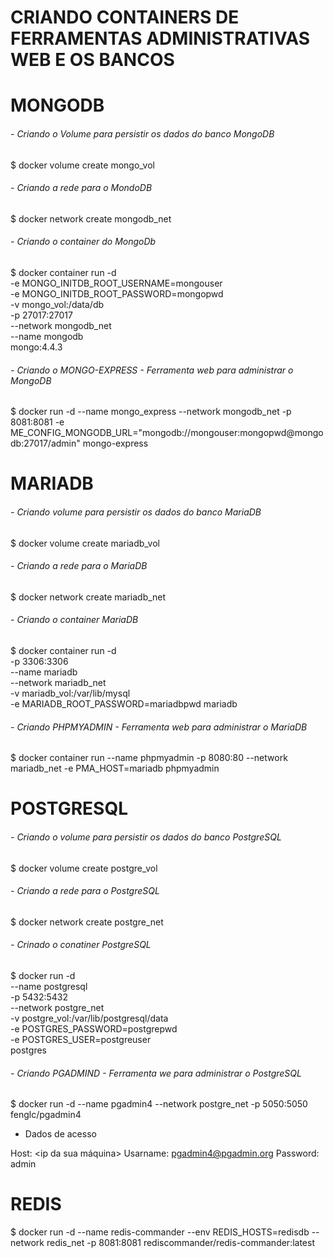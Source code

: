 # CRIANDO CONTAINERS DE FERRAMENTAS ADMINISTRATIVAS WEB E OS BANCOS

# MONGODB
###### - Criando o Volume para persistir os dados do banco MongoDB
$ docker volume create mongo_vol

###### - Criando a rede para o MondoDB
$ docker network create mongodb_net

###### - Criando o container do MongoDb
$ docker container run -d \
-e MONGO_INITDB_ROOT_USERNAME=mongouser \
-e MONGO_INITDB_ROOT_PASSWORD=mongopwd \
-v mongo_vol:/data/db \
-p 27017:27017 \
--network mongodb_net \
--name mongodb \
mongo:4.4.3

###### - Criando o MONGO-EXPRESS - Ferramenta web para administrar o MongoDB
$ docker run -d --name mongo_express --network mongodb_net -p 8081:8081 -e ME_CONFIG_MONGODB_URL="mongodb://mongouser:mongopwd@mongodb:27017/admin"  mongo-express

#
# MARIADB
###### - Criando volume para persistir os dados do banco MariaDB
$ docker volume create mariadb_vol

###### - Criando a rede para o MariaDB
$ docker network create mariadb_net

###### - Criando o container MariaDB
$ docker container run -d \
-p 3306:3306 \
--name mariadb \
--network mariadb_net \
-v mariadb_vol:/var/lib/mysql \
-e MARIADB_ROOT_PASSWORD=mariadbpwd mariadb

###### - Criando PHPMYADMIN - Ferramenta web para administrar o MariaDB
$ docker container run --name phpmyadmin -p 8080:80 --network mariadb_net -e PMA_HOST=mariadb phpmyadmin

# POSTGRESQL
###### - Criando o volume para persistir os dados do banco PostgreSQL
$ docker volume create postgre_vol

###### - Criando a rede para o PostgreSQL
$ docker network create postgre_net

###### - Crinado o conatiner PostgreSQL
$ docker run  -d \
--name postgresql \
-p 5432:5432 \
--network postgre_net \
-v postgre_vol:/var/lib/postgresql/data \
-e POSTGRES_PASSWORD=postgrepwd \
-e POSTGRES_USER=postgreuser \
 postgres

###### - Criando PGADMIND - Ferramenta we para administrar o PostgreSQL
$ docker run -d --name pgadmin4 --network postgre_net -p 5050:5050 fenglc/pgadmin4

- Dados de acesso

Host: <ip da sua máquina>
Usarname: pgadmin4@pgadmin.org
Password: admin


#
# REDIS
$ docker run -d --name redis-commander --env REDIS_HOSTS=redisdb --network redis_net -p 8081:8081 rediscommander/redis-commander:latest
